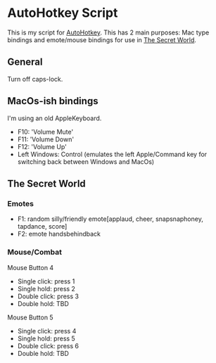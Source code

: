 AutoHotkey Script
===

This is my script for [AutoHotkey](http://www.autohotkey.com/).
This has 2 main purposes: Mac type bindings and emote/mouse bindings for use in
[The Secret World](http://www.thesecretworld.com/).


General
---
Turn off caps-lock.


MacOs-ish bindings
---
I'm using an old AppleKeyboard.
* F10: 'Volume Mute'
* F11: 'Volume Down'
* F12: 'Volume Up'
* Left Windows: Control (emulates the left Apple/Command key for switching back between Windows and MacOs)


The Secret World
---
### Emotes

* F1: random silly/friendly emote[applaud, cheer, snapsnaphoney, tapdance, score]
* F2: emote handsbehindback

### Mouse/Combat
Mouse Button 4
* Single click: press 1
* Single hold: press 2
* Double click: press 3
* Double hold: TBD

Mouse Button 5
* Single click: press 4
* Single hold: press 5
* Double click: press 6
* Double hold: TBD